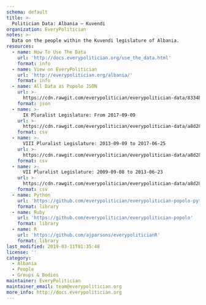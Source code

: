```yaml
---
schema: default
title: >-
  Politician Data: Albania — Kuvendi
organization: EveryPolitician
notes: >-
  Data on the people within the Kuvendi legislature of Albania.
resources:
  - name: How To Use The Data
    url: 'http://docs.everypolitician.org/use_the_data.html'
    format: info
  - name: View on EveryPolitician
    url: 'http://everypolitician.org/albania/'
    format: info
  - name: All Data as Popolo JSON
    url: >-
      https://cdn.rawgit.com/everypolitician/everypolitician-data/8334bcfd700df4d6f99b0bdde969fa7b76957ee3/data/Albania/Assembly/ep-popolo-v1.0.json
    format: json
  - name: >-
      IX Pluralist Legislature: From 2017-09-09
    url: >-
      https://cdn.rawgit.com/everypolitician/everypolitician-data/a8d284a03ed5bb5aabd45d7299583fae1a7dd8f4/data/Albania/Assembly/term-9.csv
    format: csv
  - name: >-
      VIII Pluralist Legislature: 2013-09-09 to 2017-06-25
    url: >-
      https://cdn.rawgit.com/everypolitician/everypolitician-data/a8d284a03ed5bb5aabd45d7299583fae1a7dd8f4/data/Albania/Assembly/term-8.csv
    format: csv
  - name: >-
      VII Pluralist Legislature: 2009-09-08 to 2013-06-23
    url: >-
      https://cdn.rawgit.com/everypolitician/everypolitician-data/a8d284a03ed5bb5aabd45d7299583fae1a7dd8f4/data/Albania/Assembly/term-7.csv
    format: csv
  - name: Python
    url: 'https://github.com/everypolitician/everypolitician-popolo-python'
    format: library
  - name: Ruby
    url: 'https://github.com/everypolitician/everypolitician-popolo'
    format: library
  - name: R
    url: 'https://github.com/ajparsons/everypoliticianR'
    format: library
last_modified: 2019-03-11T01:35:48
license: ''
category:
  - Albania
  - People
  - Groups & Bodies
maintainer: EveryPolitician
maintainer_email: team@everypolitician.org
more_info: http://docs.everypolitician.org
---
```

